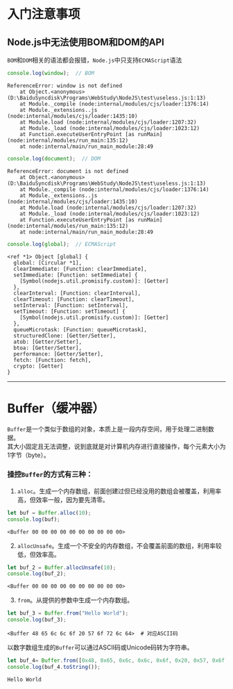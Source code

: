 # 入门注意事项
## Node.js中无法使用BOM和DOM的API
`BOM`和`DOM`相关的语法都会报错，`Node.js`中只支持`ECMAScript`语法
```javascript
console.log(window);  // BOM
```
```
ReferenceError: window is not defined
    at Object.<anonymous> (D:\BaiduSyncdisk\Programs\WebStudy\NodeJS\test\useless.js:1:13)
    at Module._compile (node:internal/modules/cjs/loader:1376:14)
    at Module._extensions..js (node:internal/modules/cjs/loader:1435:10)
    at Module.load (node:internal/modules/cjs/loader:1207:32)
    at Module._load (node:internal/modules/cjs/loader:1023:12)
    at Function.executeUserEntryPoint [as runMain] (node:internal/modules/run_main:135:12)
    at node:internal/main/run_main_module:28:49
```
```javascript
console.log(document);  // DOM
```
```
ReferenceError: document is not defined
    at Object.<anonymous> (D:\BaiduSyncdisk\Programs\WebStudy\NodeJS\test\useless.js:1:13)
    at Module._compile (node:internal/modules/cjs/loader:1376:14)
    at Module._extensions..js (node:internal/modules/cjs/loader:1435:10)
    at Module.load (node:internal/modules/cjs/loader:1207:32)
    at Module._load (node:internal/modules/cjs/loader:1023:12)
    at Function.executeUserEntryPoint [as runMain] (node:internal/modules/run_main:135:12)
    at node:internal/main/run_main_module:28:49
```
```javascript
console.log(global);  // ECMAScript
```
```
<ref *1> Object [global] {
  global: [Circular *1],
  clearImmediate: [Function: clearImmediate],
  setImmediate: [Function: setImmediate] {
    [Symbol(nodejs.util.promisify.custom)]: [Getter]
  },
  clearInterval: [Function: clearInterval],
  clearTimeout: [Function: clearTimeout],
  setInterval: [Function: setInterval],
  setTimeout: [Function: setTimeout] {
    [Symbol(nodejs.util.promisify.custom)]: [Getter]
  },
  queueMicrotask: [Function: queueMicrotask],
  structuredClone: [Getter/Setter],
  atob: [Getter/Setter],
  btoa: [Getter/Setter],
  performance: [Getter/Setter],
  fetch: [Function: fetch],
  crypto: [Getter]
}
```
---
# Buffer（缓冲器）
`Buffer`是一个类似于数组的对象，本质上是一段内存空间，用于处理二进制数据。\
其大小固定且无法调整，说到底就是对计算机内存进行直接操作，每个元素大小为1字节（byte）。
### 操控`Buffer`的方式有三种：
1. `alloc`。生成一个内存数组，前面创建过但已经没用的数组会被覆盖，利用率高，但效率一般，因为要先清零。
```javascript
let buf = Buffer.alloc(10);
console.log(buf);
```
```
<Buffer 00 00 00 00 00 00 00 00 00 00>
```
2. `allocUnsafe`。生成一个不安全的内存数组，不会覆盖前面的数组，利用率较低，但效率高。
```javascript
let buf_2 = Buffer.allocUnsafe(10);
console.log(buf_2);
```
```
<Buffer 00 00 00 00 00 00 00 00 00 00>
```
3. `from`。从提供的参数中生成一个内存数组。
```javascript
let buf_3 = Buffer.from("Hello World");
console.log(buf_3);
```
```
<Buffer 48 65 6c 6c 6f 20 57 6f 72 6c 64>  # 对应ASCII码
```
以数字数组生成的`Buffer`可以通过ASCII码或Unicode码转为字符串。
```javascript
let buf_4= Buffer.from([0x48, 0x65, 0x6c, 0x6c, 0x6f, 0x20, 0x57, 0x6f, 0x72, 0x6c, 0x64]);
console.log(buf_4.toString());
```
```
Hello World
```
